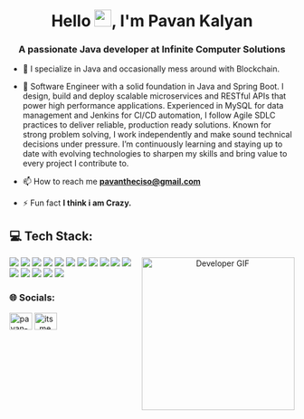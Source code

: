 <h1 align="center">Hello <img src="https://user-images.githubusercontent.com/18350557/176309783-0785949b-9127-417c-8b55-ab5a4333674e.gif" width="30"/>, I'm Pavan Kalyan</h1>
<h3 align="center">A passionate Java developer at Infinite Computer Solutions</h3>

- 🔭 I specialize in Java and occasionally mess around with Blockchain.

- 🌱 Software Engineer with a solid foundation in Java and Spring Boot. I design, build and deploy scalable microservices and RESTful APIs that power high performance applications. Experienced in MySQL for data management and Jenkins for CI/CD automation, I follow Agile SDLC practices to deliver reliable, production ready solutions. Known for strong problem solving, I work independently and make sound technical decisions under pressure. I’m continuously learning and staying up to date with evolving technologies to sharpen my skills and bring value to every project I contribute to.

- 📫 How to reach me **pavantheciso@gmail.com**

- ⚡ Fun fact **I think i am Crazy.**

<h2>💻 Tech Stack:</h2>

<div align="center">
  <img align="right" src="https://camo.githubusercontent.com/f65c741b95a320e7586bdc58c8d499eeb41a7d3cb0607c84f633dd8daf0809a0/68747470733a2f2f616e75726167626861726477616a2e6e65746c6966792e6170702f636f64696e676775792e676966" alt="Developer GIF" width="270"/>
  
  <p align="left">
    <img src="https://img.shields.io/badge/Java-ED8B00?style=for-the-badge&logo=java&logoColor=white"/>
    <img src="https://img.shields.io/badge/Data%20Structures%20%26%20Algorithms-4CAF50?style=for-the-badge&logo=code&logoColor=white"/>
    <img src="https://img.shields.io/badge/System%20Design-3F51B5?style=for-the-badge&logo=cloud&logoColor=white"/>
    <img src="https://img.shields.io/badge/Spring_Boot-6DB33F?style=for-the-badge&logo=spring-boot&logoColor=white"/>
    <img src="https://img.shields.io/badge/Microservices-29B6F6?style=for-the-badge&logo=microgen&logoColor=white"/>
    <img src="https://img.shields.io/badge/RESTful%20APIs-0A9396?style=for-the-badge&logo=api&logoColor=white"/>
    <img src="https://img.shields.io/badge/REST-007396?style=for-the-badge&logo=cloudflare&logoColor=white"/>
    <img src="https://img.shields.io/badge/SOAP-9C27B0?style=for-the-badge&logo=soap&logoColor=white"/>
    <img src="https://img.shields.io/badge/JSON-5E5DF0?style=for-the-badge&logo=json&logoColor=white"/>
    <img src="https://img.shields.io/badge/XML-E44D26?style=for-the-badge&logo=w3c&logoColor=white"/>
    <img src="https://img.shields.io/badge/MySQL-005C84?style=for-the-badge&logo=mysql&logoColor=white"/>
    <img src="https://img.shields.io/badge/Maven-C71A36?style=for-the-badge&logo=apachemaven&logoColor=white"/>
    <img src="https://img.shields.io/badge/Git-F05032?style=for-the-badge&logo=git&logoColor=white"/>
    <img src="https://img.shields.io/badge/GitLab-FC6D26?style=for-the-badge&logo=gitlab&logoColor=white"/>
    <img src="https://img.shields.io/badge/Linux-FCC624?style=for-the-badge&logo=linux&logoColor=black"/>
    <img src="https://img.shields.io/badge/CI%2FCD-003366?style=for-the-badge&logo=githubactions&logoColor=white"/>
  </p>
</div>







<h3 align="left">🌐 Socials:</h3>
<p align="left">
<a href="https://linkedin.com/in/pavan-kalyan-pachipala-4589a6351" target="blank"><img align="center" src="https://raw.githubusercontent.com/rahuldkjain/github-profile-readme-generator/master/src/images/icons/Social/linked-in-alt.svg" alt="pavan-kalyan-pachipala-4589a6351" height="30" width="40" /></a>
<a href="https://instagram.com/its_me__kalyan" target="blank"><img align="center" src="https://raw.githubusercontent.com/rahuldkjain/github-profile-readme-generator/master/src/images/icons/Social/instagram.svg" alt="its_me__kalyan" height="30" width="40" /></a>
</p>

